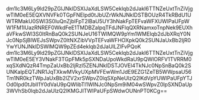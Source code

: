 dm1lc3M6Ly9ld29pZGlJNklDSXlJaXdLSW5Ceklqb2dJakl6TTNZeUxtTnZiVjgwTlM0eE5EQXVNVFk0TGpFNElpd0tJbUZrWkNJNklDSTBOUzR4TkRBdU1UWTRMakU0SWl3S0luQnZjblFpT2lBaU5UY3hNakFpTEFvaWFXUWlPaUFpWW1FM1lUazRNREF0WkdFeE1TMDBZalpqTFdJNFlqQXRNamxoTnpNek9EUXhaVFkwSWl3S0ltRnBaQ0k2SUNJeU16TWlMQW9pYm1WMElqb2dJbXRqY0NJc0NpSjBlWEJsSWpvZ0ltNXZibVVpTEFvaWFHOXpkQ0k2SUNJaUxBb2ljR0YwYUNJNklDSWlMQW9pZEd4eklqb2dJaUlLZlFvPQoK
dm1lc3M6Ly9ld29pZGlJNklDSXlJaXdLSW5Ceklqb2dJakl6TTNZeUxtTnZiVjgwTlM0eE5EY3VNakF3TGpFMk5pSXNDaUpoWkdRaU9pQWlORFV1TVRRM0xqSXdNQzR4TmpZaUxBb2ljRzl5ZENJNklDSTJOVEl4TkNJc0NpSnBaQ0k2SUNKalpEQTJNR1JqTXkwMVkyUXpMVFEwWm1JdE9EZG1ZeTB5WWpsaU56Tm1NR0kzTWpJaUxBb2lZV2xrSWpvZ0lqSXpNeUlzQ2lKdVpYUWlPaUFpYTJOd0lpd0tJblI1Y0dVaU9pQWlibTl1WlNJc0NpSm9iM04wSWpvZ0lpSXNDaUp3WVhSb0lqb2dJaUlzQ2lKMGJITWlPaUFpSWdwOUNnPT0KCg==

